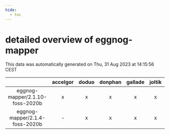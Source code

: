 ```yaml
---
hide:
  - toc
---
```


detailed overview of eggnog-mapper
==================================


This data was automatically generated on Thu, 31 Aug 2023 at 14:15:56 CEST  

| |accelgor|doduo|donphan|gallade|joltik|skitty|swalot|victini|
| :---: | :---: | :---: | :---: | :---: | :---: | :---: | :---: | :---: |
|eggnog-mapper/2.1.10-foss-2020b|x|x|x|x|x|x|x|x|
|eggnog-mapper/2.1.4-foss-2020b|-|x|x|x|x|x|x|x|
